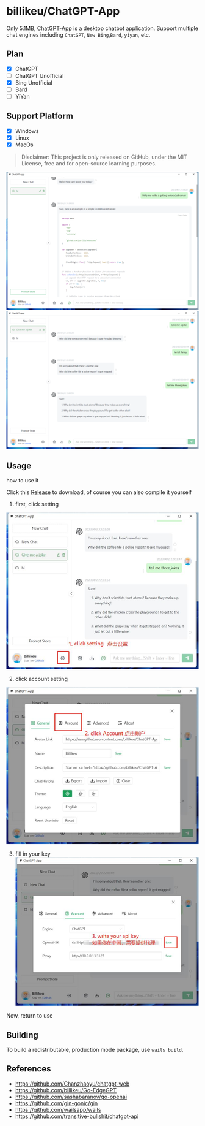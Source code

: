 # billikeu/ChatGPT-App

Only 5.1MB, [ChatGPT-App](https://github.com/billikeu/ChatGPT-App) is a desktop chatbot application. Support multiple chat engines including `ChatGPT`, `New Bing`,`Bard`, `yiyan`, etc.

## Plan

- [x] ChatGPT
- [ ] ChatGPT Unofficial
- [x] Bing Unofficial
- [ ] Bard
- [ ] YiYan

## Support Platform

- [x] Windows
- [x] Linux
- [x] MacOs

> Disclaimer: This project is only released on GitHub, under the MIT License, free and for open-source learning purposes.

![cover](./docs/c1.png)
![cover2](./docs/c2.png)


## Usage

how to use it

Click this [Release](https://github.com/billikeu/ChatGPT-App/releases) to download, of course you can also compile it yourself

1. first, click setting

![s1](./docs/s1.jpg)

2. click account setting

![s2](./docs/s2.jpg)

3. fill in your key
![s3](./docs/s3.jpg)

Now, return to use

## Building

To build a redistributable, production mode package, use `wails build`.

## References

- https://github.com/Chanzhaoyu/chatgpt-web
- https://github.com/billikeu/Go-EdgeGPT
- https://github.com/sashabaranov/go-openai
- https://github.com/gin-gonic/gin
- https://github.com/wailsapp/wails
- https://github.com/transitive-bullshit/chatgpt-api